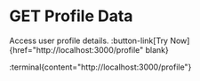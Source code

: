 # GET Profile Data

Access user profile details.
:button-link[Try Now]{href="http://localhost:3000/profile" blank}

:terminal{content="http://localhost:3000/profile"}
